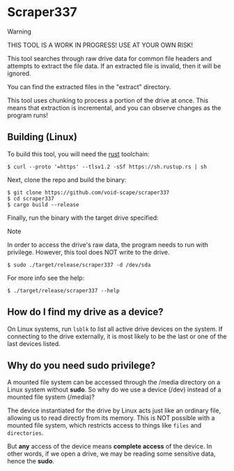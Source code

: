 # Scraper337

> [!WARNING]
> THIS TOOL IS A WORK IN PROGRESS! USE AT YOUR OWN RISK!

This tool searches through raw drive data for common file headers and attempts to extract the file data. If an extracted file is invalid, then it will be ignored.

You can find the extracted files in the "extract" directory.

This tool uses chunking to process a portion of the drive at once. This means that extraction is incremental, and you can observe changes as the program runs!

## Building (Linux)

To build this tool, you will need the [rust](https://www.rust-lang.org/tools/install) toolchain:
```console
$ curl --proto '=https' --tlsv1.2 -sSf https://sh.rustup.rs | sh
```
Next, clone the repo and build the binary:

```console
$ git clone https://github.com/void-scape/scraper337
$ cd scraper337
$ cargo build --release
```

Finally, run the binary with the target drive specified:

> [!NOTE]
> In order to access the drive's raw data, the program needs to run with privilege. However, this tool does NOT write to the drive.

```console
$ sudo ./target/release/scraper337 -d /dev/sda
```

For more info see the help:

```console
$ ./target/release/scraper337 --help
```

## How do I find my drive as a device?

On Linux systems, run `lsblk` to list all active drive devices on the system. If connecting to the drive externally, it is most likely to be the last or one of the last devices listed.

## Why do you need **sudo** privilege?

A mounted file system can be accessed through the /media directory on a Linux system without **sudo**. So why do we use a device (/dev) instead of a mounted file system (/media)?

The device instantiated for the drive by Linux acts just like an ordinary file, allowing us to read directly from its memory. This is NOT possible with a mounted file system, which restricts access to things like `files` and `directories`.

But __any__ access of the device means __complete access__ of the device. In other words, if we open a drive, we may be reading some sensitive data, hence the **sudo**.
